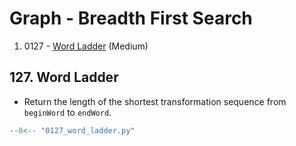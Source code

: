 # Graph - Breadth First Search

1. 0127 - [Word Ladder](https://leetcode.com/problems/word-ladder/) (Medium)

## 127. Word Ladder

- Return the length of the shortest transformation sequence from `beginWord` to `endWord`.

```python
--8<-- "0127_word_ladder.py"
```
